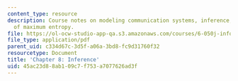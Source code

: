 ```yaml
---
content_type: resource
description: Course notes on modeling communication systems, inference, and the principle
  of maximum entropy.
file: https://ol-ocw-studio-app-qa.s3.amazonaws.com/courses/6-050j-information-and-entropy-spring-2008/45ac23d88ab109c7f753a7077626ad3f_MIT6_050JS08_chapter8.pdf
file_type: application/pdf
parent_uid: c334d67c-3d5f-a06a-3bd8-fc9d31760f32
resourcetype: Document
title: 'Chapter 8: Inference'
uid: 45ac23d8-8ab1-09c7-f753-a7077626ad3f
---
```

